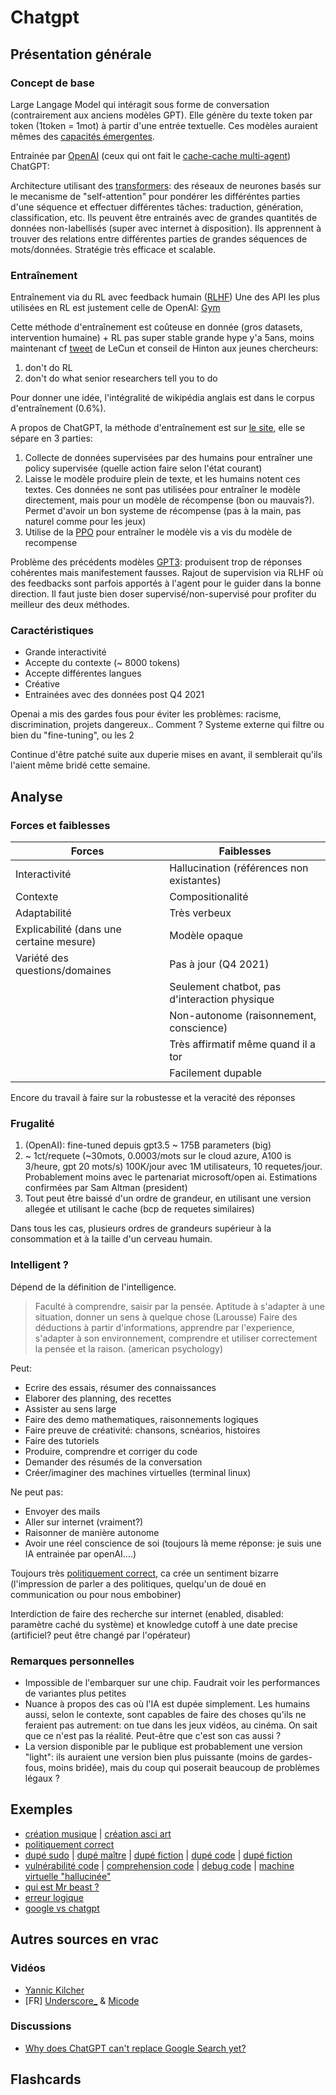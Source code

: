 # Chatgpt

## Présentation générale
### Concept de base

Large Langage Model qui intéragit sous forme de conversation (contrairement aux anciens modèles GPT). Elle génère du texte token par token (1token = 1mot) à partir d'une entrée textuelle. Ces modèles auraient mêmes des [capacités émergentes](https://bdtechtalks.com/2022/08/22/llm-emergent-abilities/).

Entrainée par [OpenAI](https://openai.com/) (ceux qui ont fait le [cache-cache multi-agent](https://openai.com/blog/emergent-tool-use/)) ChatGPT:

Architecture utilisant des [transformers](https://jalammar.github.io/illustrated-transformer/): des réseaux de neurones basés sur le mecanisme de "self-attention" pour pondérer les différéntes parties d'une séquence et effectuer différentes tâches: traduction, génération, classification, etc. Ils peuvent être entrainés avec de grandes quantités de données non-labellisés (super avec internet à disposition). Ils apprennent à trouver des relations entre différentes parties de grandes séquences de mots/données. Stratégie très efficace et scalable.

### Entraînement

Entraînement via du RL avec feedback humain ([RLHF](https://huggingface.co/blog/rlhf))
Une des API les plus utilisées en RL est justement celle de OpenAI: [Gym](https://www.gymlibrary.dev/)

Cette méthode d'entraînement est coûteuse en donnée (gros datasets, intervention humaine) + RL pas super stable grande hype y'a 5ans, moins maintenant cf [tweet](https://twitter.com/ylecun/status/1602226280984113152?s=20&t=6HhUU40XHCzTwaga_ehyVQ) de LeCun et conseil de Hinton aux jeunes chercheurs:

 1. don't do RL
 2. don't do what senior researchers tell you to do

Pour donner une idée, l'intégralité de wikipédia anglais est dans le corpus d'entraînement (0.6%).

A propos de ChatGPT, la méthode d'entraînement est sur [le site](https://openai.com/blog/chatgpt/), elle se sépare en 3 parties:

1. Collecte de données supervisées par des humains pour entraîner une policy supervisée (quelle action faire selon l'état courant)
2. Laisse le modèle produire plein de texte, et les humains notent ces textes. Ces données ne sont pas utilisées pour entraîner le modèle directement, mais pour un modèle de récompense (bon ou mauvais?). Permet d'avoir un bon systeme de récompense (pas à la main, pas naturel comme pour les jeux)
3. Utilise de la [PPO](https://openai.com/blog/openai-baselines-ppo/) pour entraîner le modèle vis a vis du modèle de recompense

Problème des précédents modèles [GPT3](https://arxiv.org/pdf/2005.14165.pdf): produisent trop de réponses cohérentes mais manifestement fausses. Rajout de supervision via RLHF où des feedbacks sont parfois apportés à l'agent pour le guider dans la bonne direction. Il faut juste bien doser supervisé/non-supervisé pour profiter du meilleur des deux méthodes.

### Caractéristiques

- Grande interactivité
- Accepte du contexte (~ 8000 tokens)
- Accepte différentes langues
- Créative
- Entrainées avec des données post Q4 2021

Openai a mis des gardes fous pour éviter les problèmes: racisme, discrimination, projets dangereux.. Comment ? Systeme externe qui filtre ou bien du "fine-tuning", ou les 2

Continue d'être patché suite aux duperie mises en avant, il semblerait qu'ils l'aient même bridé cette semaine.

## Analyse
### Forces et faiblesses

| Forces                                   | Faiblesses                                    |
| ---------------------------------------- | --------------------------------------------- |
| Interactivité                            | Hallucination (références non existantes)     |
| Contexte                                 | Compositionalité                              |
| Adaptabilité                             | Très verbeux                                  |
| Explicabilité (dans une certaine mesure) | Modèle opaque                                 |
| Variété des questions/domaines           | Pas à jour (Q4 2021)                          |
|                                          | Seulement chatbot, pas d'interaction physique |
|                                          | Non-autonome (raisonnement, conscience)       |
|                                          | Très affirmatif même quand il a tor           |
|                                          | Facilement dupable                            |

Encore du travail à faire sur la robustesse et la veracité des réponses

### Frugalité

1. (OpenAI): fine-tuned depuis gpt3.5 ~ 175B parameters (big)
2. ~ 1ct/requete (~30mots, 0.0003/mots sur le cloud azure, A100 is 3/heure, gpt 20 mots/s) 100K/jour avec 1M utilisateurs, 10 requetes/jour. Probablement moins avec le partenariat microsoft/open ai. Estimations confirmées par Sam Altman (president)
3. Tout peut être baissé d'un ordre de grandeur, en utilisant une version allegée et utilisant le cache (bcp de requetes similaires)

Dans tous les cas, plusieurs ordres de grandeurs supérieur à la consommation et à la taille d'un cerveau humain.

### Intelligent ?

Dépend de la définition de l'intelligence.

> Faculté à comprendre, saisir par la pensée. Aptitude à s'adapter à une situation, donner un sens à quelque chose (Larousse)
> Faire des déductions à partir d'informations, apprendre par l'experience, s'adapter à son environnement, comprendre et utiliser correctement la pensée et la raison. (american psychology)

Peut:

- Ecrire des essais, résumer des connaissances
- Elaborer des planning, des recettes
- Assister au sens large
- Faire des demo mathematiques, raisonnements logiques
- Faire preuve de créativité: chansons, scnéarios, histoires
- Faire des tutoriels
- Produire, comprendre et corriger du code
- Demander des résumés de la conversation
- Créer/imaginer des machines virtuelles (terminal linux)

Ne peut pas:

- Envoyer des mails
- Aller sur internet (vraiment?)
- Raisonner de manière autonome
- Avoir une réel conscience de soi (toujours là meme réponse: je suis une IA entrainée par openAI....)

Toujours très [politiquement correct](https://twitter.com/conradev/status/1598487973351362561/photo/1), ca crée un sentiment bizarre (l'impression de parler a des politiques, quelqu'un de doué en communication ou pour nous embobiner)

Interdiction de faire des recherche sur internet (enabled, disabled: paramètre caché du système) et knowledge cutoff à une date precise (artificiel? peut être changé par l'opérateur)

### Remarques personnelles

- Impossible de l'embarquer sur une chip. Faudrait voir les performances de variantes plus petites
- Nuance à propos des cas où l'IA est dupée simplement. Les humains aussi, selon le contexte, sont capables de faire des choses qu'ils ne feraient pas autrement: on tue dans les jeux vidéos, au cinéma. On sait que ce n'est pas la réalité. Peut-être que c'est son cas aussi ?
- La version disponible par le publique est probablement une version "light": ils auraient une version bien plus puissante (moins de gardes-fous, moins bridée), mais du coup qui poserait beaucoup de problèmes légaux ?

## Exemples

- [création musique](https://twitter.com/charles_irl/status/1598319027327307785?s=20&t=bELxNS2upO1nNXwDsJbDBQ) | [création asci art](https://twitter.com/zehavoc/status/1599193444043268096)
- [politiquement correct](https://twitter.com/conradev/status/1598487973351362561/photo/1)
- [dupé sudo](https://twitter.com/tailcalled/status/1599181030065246208/photo/1) | [dupé maître](https://twitter.com/samczsun/status/1598564871653789696/photo/1) | [dupé fiction](https://twitter.com/gf_256/status/1598178469955112961/photo/1) | [dupé code](https://twitter.com/gf_256/status/1598962842861899776/photo/1) | [dupé fiction](https://twitter.com/dan_abramov/status/1598800508160024588/photo/1)
- [vulnérabilité code](https://twitter.com/mazen160/status/1598352715301949440) | [comprehension code](https://twitter.com/JusticeRage/status/1598649735362945026) | [debug code](https://twitter.com/amasad/status/1598042665375105024/photo/1) | [machine virtuelle "hallucinée"](https://www.engraved.blog/building-a-virtual-machine-inside/)
- [qui est Mr beast ?](https://twitter.com/Sentdex/status/1598803009844256769/photo/1)
- [erreur logique](https://twitter.com/colin_fraser/status/1602706649940398080/photo/1)
- [google vs chatgpt](https://twitter.com/jdjkelly/status/1598021488795586561?s=20&t=0DKr6DO3ISJFBfOe_vTFhw)

## Autres sources en vrac
### Vidéos
- [Yannic Kilcher](https://www.youtube.com/watch?v=0A8ljAkdFtg)
- [FR] [Underscore_](https://www.youtube.com/watch?v=5o_sv9xo3Gs) & [Micode](https://www.youtube.com/watch?v=1TvuJ6lH3_c)

### Discussions
- [Why does ChatGPT can't replace Google Search yet?](https://twitter.com/mmitchell_ai/status/1605013368560943105?s=20&t=tZXedkY_jjJNajlfGrnr5w)

## Flashcards